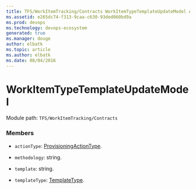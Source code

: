 ```yaml
---
title: TFS/WorkItemTracking/Contracts WorkItemTypeTemplateUpdateModel API | Extensions for Azure DevOps Services
ms.assetid: e265dc74-f313-9caa-c630-93ded060bd9a
ms.prod: devops
ms.technology: devops-ecosystem
generated: true
ms.manager: douge
author: elbatk
ms.topic: article
ms.author: elbatk
ms.date: 08/04/2016
---
```


# WorkItemTypeTemplateUpdateModel

Module path: `TFS/WorkItemTracking/Contracts`


### Members

* `actionType`: [ProvisioningActionType](../../../TFS/WorkItemTracking/Contracts/ProvisioningActionType.md). 

* `methodology`: string. 

* `template`: string. 

* `templateType`: [TemplateType](../../../TFS/WorkItemTracking/Contracts/TemplateType.md). 

